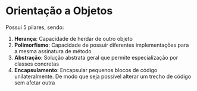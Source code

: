 # Orientação a Objetos
Possui 5 pilares, sendo:

1. **Herança**: Capacidade de herdar de outro objeto
2. **Polimorfismo**: Capacidade de possuir diferentes implementações para a mesma assinatura de método
3. **Abstração**: Solução abstrata geral que permite especialização por classes concretas
4. **Encapsulamento**: Encapsular pequenos blocos de código unilateralmente. De modo que seja possível alterar um trecho de código sem afetar outra
